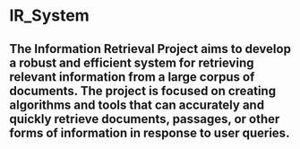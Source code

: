 # IR_System

## The Information Retrieval Project aims to develop a robust and efficient system for retrieving relevant information from a large corpus of documents. The project is focused on creating algorithms and tools that can accurately and quickly retrieve documents, passages, or other forms of information in response to user queries.
